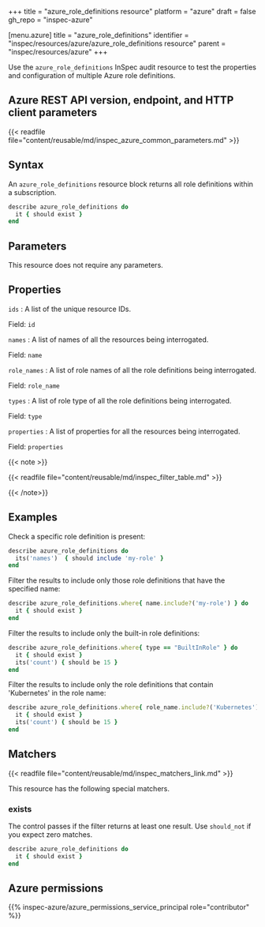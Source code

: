 +++
title = "azure_role_definitions resource"
platform = "azure"
draft = false
gh_repo = "inspec-azure"

[menu.azure]
title = "azure_role_definitions"
identifier = "inspec/resources/azure/azure_role_definitions resource"
parent = "inspec/resources/azure"
+++

Use the `azure_role_definitions` InSpec audit resource to test the properties and configuration of multiple Azure role definitions.

## Azure REST API version, endpoint, and HTTP client parameters

{{< readfile file="content/reusable/md/inspec_azure_common_parameters.md" >}}

## Syntax

An `azure_role_definitions` resource block returns all role definitions within a subscription.

```ruby
describe azure_role_definitions do
  it { should exist }
end
```

## Parameters

This resource does not require any parameters.

## Properties

`ids`
: A list of the unique resource IDs.

  Field: `id`

`names`
: A list of names of all the resources being interrogated.

  Field: `name`

`role_names`
: A list of role names of all the role definitions being interrogated.

  Field: `role_name`

`types`
: A list of role type of all the role definitions being interrogated.

  Field: `type`

`properties`
: A list of properties for all the resources being interrogated.

  Field: `properties`

{{< note >}}

{{< readfile file="content/reusable/md/inspec_filter_table.md" >}}

{{< /note>}}

## Examples

Check a specific role definition is present:

```ruby
describe azure_role_definitions do
  its('names')  { should include 'my-role' }
end
```

Filter the results to include only those role definitions that have the specified name:

```ruby
describe azure_role_definitions.where{ name.include?('my-role') } do
  it { should exist }
end
```

Filter the results to include only the built-in role definitions:

```ruby
describe azure_role_definitions.where{ type == "BuiltInRole" } do
  it { should exist }
  its('count') { should be 15 }
end
```

Filter the results to include only the role definitions that contain 'Kubernetes' in the role name:

```ruby
describe azure_role_definitions.where{ role_name.include?('Kubernetes') } do
  it { should exist }
  its('count') { should be 15 }
end
```

## Matchers

{{< readfile file="content/reusable/md/inspec_matchers_link.md" >}}

This resource has the following special matchers.

### exists

The control passes if the filter returns at least one result. Use `should_not` if you expect zero matches.

```ruby
describe azure_role_definitions do
  it { should exist }
end
```

## Azure permissions

{{% inspec-azure/azure_permissions_service_principal role="contributor" %}}

